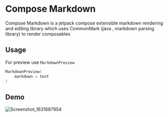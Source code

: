
# Compose Markdown

Compose Markdown is a jetpack compose extensible markdown rendering and editing library which uses CommonMark (java , markdown parsing library) to render composables
  
## Usage
  
For preview use `MarkdownPreview`
  
```kotlin
MarkdownPreview(
    markdown = text
)
```

## Demo

![Screenshot_1631687954](https://user-images.githubusercontent.com/42442700/133383218-f8594cc4-6745-4ae8-ad81-ea725cb2afe2.png)
